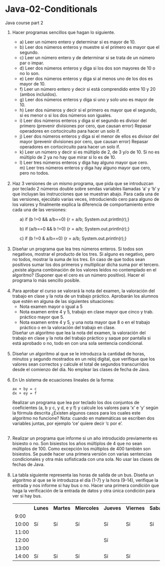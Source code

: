 # Java-02-Conditionals
Java course part 2
<ol>
  <li>
    Hacer programas sencillos que hagan lo siguiente.
    <div id="user-content-toc">
      <ul>
        <li>a) Leer un número entero y determinar si es mayor de 10.</li>
        <li>b) Leer dos números enteros y muestre si el primero es mayor que el segundo.</li>
        <li>c) Leer un número entero y de determinar si se trata de un número par o impar.</li>
        <li>d) Leer dos números enteros y diga si los dos son mayores de 10 o no lo son.</li>
        <li>e) Leer dos números enteros y diga si al menos uno de los dos es mayor de 10.</li>
        <li>f) Leer un número entero y decir si está comprendido entre 10 y 20 (ambos
        incluidos).</li>
        <li>g) Leer dos números enteros y diga si uno y solo uno es mayor de 10.</li>
        <li>h) Leer dos números y decir si el primero es mayor que el segundo, si es menor o si
        los dos números son iguales.</li>
        <li>i) Leer dos números enteros y diga si el segundo es divisor del primero (prevenir
        divisiones por cero, que causan error) Repasar operadores en cortocircuito para
        hacer un solo if.</li>
        <li>j) Leer dos números enteros y diga si el menor de ellos es divisor del mayor
        (prevenir divisiones por cero, que causan error) Repasar operadores en
        cortocircuito para hacer un solo if.</li>
        <li>k) Leer un número y decir si es múltiplo de 2, de 3 y/o de 10. Si no es múltiplo de
        2 ya no hay que mirar si lo es de 10.</li>
        <li>l) Leer tres números enteros y diga hay alguno mayor que cero.</li>
        m) Leer tres números enteros y diga hay alguno mayor que cero, pero no todos.</li>
      </ul>
    </div>
  </li>
  <br>
  <li>Haz 3 versiones de un mismo programa, que pida que se introduzcan por teclado 2
  números double sobre sendas variables llamadas ‘a’ y ‘b’ y que incluyan las instrucciones
  que se muestran abajo. Para cada una de las versiones, ejecútalo varias veces,
  introduciendo cero para alguno de los valores y finalmente explica la diferencia de
  comportamiento entre cada una de las versiones:
    <div id="user-content-toc">
      <ul> a) if (b !=0 && a/b==0) {r = a/b; System.out.println(r);}</ul>
      <ul>b) if (a/b==0 && b !=0) {r = a/b; System.out.println(r);}</ul>
      <ul> c) if (b !=0 & a/b==0) {r = a/b; System.out.println(r);}</ul>
    </div>
  </li>
  <br>
  <li>Diseñar un programa que lea tres números enteros. Si todos son negativos, mostrar
  el producto de los tres. Si alguno es negativo, pero no todos, mostrar la suma de los tres.
  En caso de que todos sean positivos sumar los dos primeros y multiplicar dicha suma por el
  tercero. ¿existe alguna combinación de los valores leídos no contemplado en el algoritmo?
  (Suponer que el cero es un número positivo). Hacer el programa lo más sencillo posible.
  </li>
  <br>
  <li>
    Para aprobar el curso se valorará la nota del examen, la valoración del trabajo en
    clase y la nota de un trabajo práctico. Aprobarán los alumnos que estén en alguna de las
    siguientes situaciones:
    <ul>
        <li> 
          Nota examen mayor o igual a 5
        </li>
        <li>
        Nota examen entre 4 y 5, trabajo en clase mayor que cinco y trab. práctico mayor
          que 5.
        </li>
        <li>
          Nota examen entre 4 y 5, y una nota mayor que 8 o en el trabajo práctico o en la
          valoración del trabajo en clase.
        </li>
     </ul> 
    Diseñar un algoritmo que lea la nota del examen, la valoración del trabajo en clase y la
    nota del trabajo práctico y saque por pantalla si está aprobado o no, todo en con una
    sola sentencia condicional.
  </li>
  <br>
  <li>Diseñar un algoritmo al que se le introduzca la cantidad de horas, minutos y segundo
  mostrados en un reloj digital, que verifique que los valores sean correctos y calcule el total
  de segundos transcurridos desde el comienzo del día. No emplear las clases de fecha de
  Java.</li>

  <br>
  <li>
    En Un sistema de ecuaciones lineales de la forma:

    
    ax + by = c
    dx + ey = f
  
  Realizar un programa que lea por teclado los dos conjuntos de coeficientes (a, b y c,
  y d, e y f) y calcule los valores para ‘x’ e ‘y’ según la fórmula descrita ¿Existen
  algunos casos para los cuales este algoritmo no funcione? Nota: cuando en
  matemáticas se escriben dos variables juntas, por ejemplo ‘ce’ quiere decir ‘c por e’.
    
  </li>
  <br>
  <li>
  Realizar un programa que informe si un año introducido previamente es bisiesto o
  no. Son bisiestos los años múltiplos de 4 que no sean múltiplos de 100. Como excepción los
  múltiplos de 400 también son bisiestos. Se puede hacer una primera versión con varias
  sentencias condicionales y otra más sofisticada con una sola. No usar las clases de fechas
  de Java.
  </li>
  <br>
  <li>
  La tabla siguiente representa las horas de salida de un bus. Diseña un algoritmo al
  que se le introduzca el día (1-7) y la hora (9-14), verifique la entrada y nos informe si hay
  bus o no. Hacer una primera condición que haga la verificación de la entrada de datos y
  otra única condición para ver si hay bus.
    <table>
      <tr>
        <th></th>
        <th>Lunes</th>
        <th>Martes</th>
        <th>Miercoles</th>
        <th>Jueves</th>
        <th>Viernes</th>
        <th>Sabado</th>
        <th>Domingo</th>
      </tr>
      <tr>
        <td>9:00
        </td>
        <td>
        </td>
        <td>
        </td>
        <td>
        </td>
        <td>
        </td>
        <td>
        </td>
        <td>
        </td>
        <td>Sí
        </td>
      </tr>
       <tr>
        <td>10:00
        </td>
        <td>Sí
       </td>
         <td>Sí
       </td>
         <td>Sí
       </td>
         <td>Sí
       </td>
         <td>Sí
       </td>
         <td>Sí
       </td>
         <td>Sí
       </td>
      </tr>
       <tr>
        <td>11:00
        </td>
        <td>
        </td>
        <td>
        </td>
        <td>
        </td>
        <td>
        </td>
        <td>
        </td>
        <td>
        </td>
        <td>
          Sí
        </td>
      </tr>
       <tr>
        <td>12:00
        </td>
        <td>
        </td>
        <td>
        </td>
        <td>
        </td>
        <td>Sí
        </td>
        <td>
        </td>
        <td>
        </td>
        <td>Sí
        </td>
      </tr>
       <tr>
        <td>13:00
        </td>
        <td>
        </td>
        <td>
        </td>
        <td>
        </td>
        <td>
        </td>
        <td>
        </td>
        <td>
        </td>
        <td>Sí
        </td>
      </tr>
       <tr>
        <td>14:00
        </td>
        <td>Sí
        </td>
        <td>Sí
        </td>
        <td>Sí
        </td>
        <td>Sí
        </td>
        <td>Sí
        </td>
        <td>
        </td>
        <td>Sí
        </td>
      </tr>
    </table>
  </li>
  


</ol>
